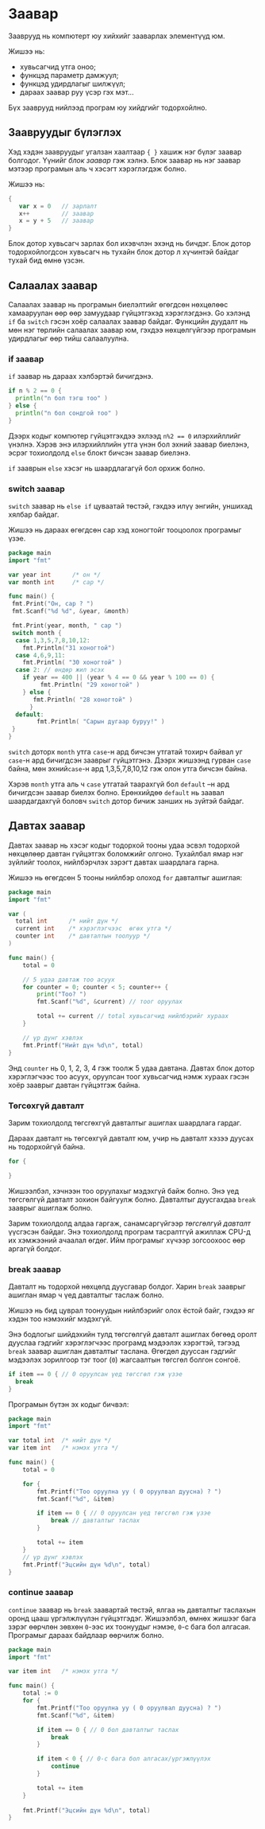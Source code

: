 # Заавар

Зааврууд нь компютерт юу хийхийг зааварлах элементүүд юм.

Жишээ нь:

* хувьсагчид утга оноо;
* функцэд параметр дамжуул;
* функцэд удирдлагыг шилжүүл;
* дараах заавар руу үсэр гэх мэт...

Бүх зааврууд нийлээд програм юу хийдгийг тодорхойлно.

## Заавруудыг бүлэглэх

Хэд хэдэн заавруудыг угалзан хаалтаар `{ }` хашиж нэг бүлэг заавар болгодог. Үүнийг _блок заавар_ гэж хэлнэ. Блок заавар нь нэг заавар мэтээр програмын аль ч хэсэгт хэрэглэгдэж болно.

Жишээ нь:

```go
{
   var x = 0   // зарлалт
   x++         // заавар
   x = y + 5   // заавар
}
```

Блок дотор хувьсагч зарлах бол ихэвчлэн эхэнд нь бичдэг. Блок дотор тодорхойлогдсон хувьсагч нь тухайн блок дотор л хүчинтэй байдаг тухай бид өмнө үзсэн.

## Салаалах заавар

Салаалах заавар нь програмын биелэлтийг өгөгдсөн нөхцөлөөс хамааруулан өөр өөр замуудаар гүйцэтгэхэд хэрэглэгдэнэ. Go хэлэнд `if` ба `switch` гэсэн хоёр салаалах заавар байдаг. Функцийн дуудалт нь мөн нэг төрлийн салаалах заавар юм, гэхдээ нөхцөлгүйгээр програмын удирдлагыг өөр тийш салаалуулна.

### if заавар

`if` заавар нь дараах хэлбэртэй бичигдэнэ.

```go
if n % 2 == 0 {
  println("n бол тэгш тоо" )
} else {
  println("n бол сондгой тоо" )
}
```

Дээрх кодыг компютер гүйцэтгэхдээ эхлээд `n%2 == 0` илэрхийллийг үнэлнэ. Хэрэв энэ илэрхийллийн утга үнэн бол эхний заавар биелэнэ, эсрэг тохиолдолд `else` блокт бичсэн заавар биелэнэ.

`if` зааврын `else` хэсэг нь шаардлагагүй бол орхиж болно.

### switch заавар

`switch` заавар нь `else if` цуваатай төстэй, гэхдээ илүү энгийн, уншихад хялбар байдаг.

Жишээ нь дараах өгөгдсөн сар хэд хоногтойг тооцоолох програмыг үзэе.

```go
package main
import "fmt"

var year int      /* он */
var month int     /* сар */

func main() {
 fmt.Print("Он, сар ? ")
 fmt.Scanf("%d %d", &year, &month)

 fmt.Print(year, month, " сар ")
 switch month {
  case 1,3,5,7,8,10,12:
    fmt.Println("31 хоногтой")
  case 4,6,9,11:
    fmt.Println( "30 хоногтой" )
  case 2: // өндөр жил эсэх
    if year == 400 || (year % 4 == 0 && year % 100 == 0) {
         fmt.Println( "29 хоногтой" )
    } else {
       fmt.Println( "28 хоногтой" )
      }
  default:
        fmt.Println( "Сарын дугаар буруу!" )
 }
}
```

`switch` доторх `month` утга `case`-н ард бичсэн утгатай тохирч байвал уг `case`-н ард бичигдсэн зааврыг гүйцэтгэнэ. Дээрх жишээнд гурван `case` байна, мөн эхний`case`-н ард 1,3,5,7,8,10,12 гэж олон утга бичсэн байна.

Хэрэв `month` утга аль ч `case` утгатай таарахгүй бол `default` –н ард бичигдсэн заавар биелэх болно. Ерөнхийдөө `default` нь заавал шаардагдахгүй боловч `switch` дотор бичиж занших нь зүйтэй байдаг.

## Давтах заавар

Давтах заавар нь хэсэг кодыг тодорхой тооны удаа эсвэл тодорхой нөхцөлөөр давтан гүйцэтгэх боломжийг олгоно. Тухайлбал ямар нэг зүйлийг тоолох, нийлбэрчлэх зэрэгт давтах шаардлага гарна.

Жишээ нь өгөгдсөн 5 тооны нийлбэр олоход `for` давталтыг ашиглая:

```go
package main
import "fmt"

var (
  total int      /* нийт дүн */
  current int    /* хэрэглэгчээс  өгөх утга */
  counter int    /* давталтын тоолуур */
)

func main() {
    total = 0

    // 5 удаа давтаж тоо асуух
    for counter = 0; counter < 5; counter++ {
        print("Тоо? ")
        fmt.Scanf("%d", &current) // тоог оруулах

        total += current // total хувьсагчид нийлбэрийг хураах
    }

    // үр дүнг хэвлэх
    fmt.Printf("Нийт дүн %d\n", total)
}
```

Энд `counter` нь 0, 1, 2, 3, 4 гэж тоолж 5 удаа давтана. Давтах блок дотор хэрэглэгчээс тоо асуух, оруулсан тоог хувьсагчид нэмж хураах гэсэн хоёр зааврыг давтан гүйцэтгэж байна.

### Төгсөхгүй давталт

Зарим тохиолдолд төгсгөхгүй давталтыг ашиглах шаардлага гардаг.

Дараах давталт нь төгсөхгүй давталт юм, учир нь давталт хэзээ дуусах нь тодорхойгүй байна.

```go
for {

}
```

Жишээлбэл, хэчнээн тоо оруулахыг мэдэхгүй байж болно. Энэ үед төгсгөлгүй давталт зохион байгуулж болно. Давталтыг дуусгахдаа `break` зааврыг ашиглаж болно.

Зарим тохиолдолд алдаа гаргаж, санамсаргүйгээр *төгсгөлгүй давталт* үүсгэсэн байдаг. Энэ тохиолдолд програм тасралтгүй ажиллаж CPU-д их хэмжээний ачаалал өгдөг. Ийм програмыг хүчээр зогсоохоос өөр аргагүй болдог.

### break заавар

Давталт нь тодорхой нөхцөлд дуусгавар болдог. Харин `break` зааврыг ашиглан ямар ч үед давталтыг таслаж болно.

Жишээ нь бид цуврал тоонуудын нийлбэрийг олох ёстой байг, гэхдээ яг хэдэн тоо нэмэхийг мэдэхгүй.

Энэ бодлогыг шийдэхийн тулд төгсгөлгүй давталт ашиглах бөгөөд оролт дууслаа гэдгийг хэрэглэгчээс програмд мэдээлэх хэрэгтэй, тэгээд `break` заавар ашиглан давталтыг таслана. Өгөгдөл дууссан гэдгийг мэдээлэх зорилгоор тэг тоог \(`0`\) жагсаалтын төгсгөл болгон сонгоё.

```go
if item == 0 { // 0 оруулсан үед төгсгөл гэж үзэе
  break
}
```

Програмын бүтэн эх кодыг бичвэл:

```go
package main
import "fmt"

var total int  /* нийт дүн */
var item int   /* нэмэх утга */

func main() {
    total = 0

    for {
        fmt.Printf("Тоо оруулна уу ( 0 оруулвал дуусна) ? ")
        fmt.Scanf("%d", &item)

        if item == 0 { // 0 оруулсан үед төгсгөл гэж үзэе
            break // давталтыг таслах
        }

        total += item
    }
    // үр дүнг хэвлэх
    fmt.Printf("Эцсийн дүн %d\n", total)
}
```

### continue заавар

`continue` заавар нь `break` заавартай төстэй, ялгаа нь давталтыг таслахын оронд цааш үргэлжлүүлэн гүйцэтгэдэг. Жишээлбэл, өмнөх жишээг бага зэрэг өөрчлөн зөвхөн `0`-ээс их тоонуудыг нэмэе, `0`-с бага бол алгасая. Програмыг дараах байдлаар өөрчилж болно.

```go
package main
import "fmt"

var item int   /* нэмэх утга */

func main() {
    total := 0
    for {
        fmt.Printf("Тоо оруулна уу ( 0 оруулвал дуусна) ? ")
        fmt.Scanf("%d", &item)

        if item == 0 { // 0 бол давталтыг таслах
            break
        }

        if item < 0 { // 0-с бага бол алгасах/үргэжлүүлэх
            continue
        }

        total += item
    }
    
    fmt.Printf("Эцсийн дүн %d\n", total)
}
```



